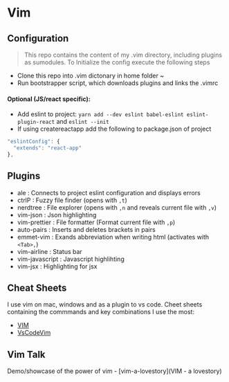 # Vim 

## Configuration
> This repo contains the content of my .vim directory, including plugins as sumodules. To Initialize the config execute the following steps

- Clone this repo into .vim dictonary in home folder ~
- Run bootstrapper script, which downloads plugins and links the .vimrc
#### Optional (JS/react specific):
- Add eslint to project: `yarn add --dev eslint babel-eslint eslint-plugin-react` and `eslint --init`
- If using createreactapp add the following to package.json of project
```javascript
"eslintConfig": {
  "extends": "react-app"
},
```

## Plugins
- ale : Connects to project eslint configuration and displays errors
- ctrlP : Fuzzy file finder (opens with `,t`)
- nerdtree : File explorer (opens with `,n` and reveals current file with `,v`)
- vim-json : Json highlighting
- vim-prettier : File formatter (Format current file with `,p`) 
- auto-pairs : Inserts and deletes brackets in pairs
- emmet-vim : Exands abbreviation when writing html (activates with `<Tab>,`) 
- vim-airline : Status bar
- vim-javascript : Javascript highlihting
- vim-jsx : Highlighting for jsx


## Cheat Sheets
I use vim on mac, windows and as a plugin to vs code. Cheet sheets containing the commmands and key combinations I use the most:

- [VIM](/cheat-sheets/vim.md)
- [VsCodeVim](/cheat-sheets/vscodevim.md)

## Vim Talk
Demo/showcase of the power of vim - [vim-a-lovestory](VIM - a lovestory)

